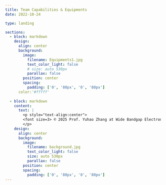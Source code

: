 ```yaml
---
title: Team Capabilities & Equipments
date: 2022-10-24

type: landing

sections:
  - block: markdown
    design:
      align: center
      background:
        image:
          filename: Equipments1.jpg
          text_color_light: false
          # size: auto 530px
          parallax: false
        position: center
        spacing:
          padding: ['0', '80px', '0', '80px']
      color:'#fffff'
    
  - block: markdown
    content:
      text: |
        <p style="text-align:center">
        <font size=3> © 2025 Prof. Yuhao Zhang at Wide Bandgap Electronics Group | Department of EEE | HKU | Built with <a href="https://creativecommons.org/licenses/by-nc-nd/4.0/" target="_blank" rel="noopener">CC BY NC ND 4.0</a> </font>
        </p>
    design:
      align: center
      background:
        image:
          filename: background.jpg
          text_color_light: false
          size: auto 530px
          parallax: false
        position: center
        spacing:
          padding: ['0', '80px', '0', '80px']
---
```


